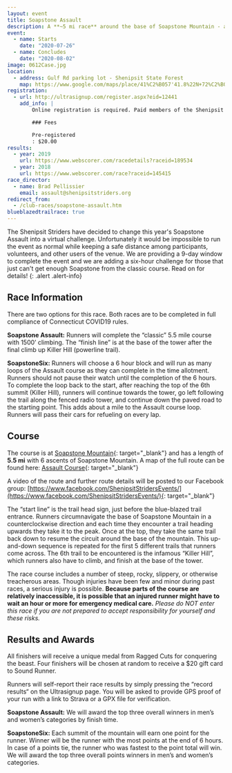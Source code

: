 ```yaml
---
layout: event
title: Soapstone Assault
description: A **~5 mi race** around the base of Soapstone Mountain - a supercharged hill workout where runners climb the mountain a total of 6 times
event: 
  - name: Starts
    date: "2020-07-26"
  - name: Concludes
    date: "2020-08-02"
image: 0612Case.jpg
location: 
  - address: Gulf Rd parking lot - Shenipsit State Forest
    map: https://www.google.com/maps/place/41%C2%B057'41.8%22N+72%C2%B024'30.9%22W/@41.961598,-72.408573,11z/data=!4m2!3m1!1s0x0:0x0?hl=en
registration: 
  - url: http://ultrasignup.com/register.aspx?eid=12441
    add_info: |
        Online registration is required. Paid members of the Shenipsit Striders will receive a discount code which must be entered during registration. Registration will close at midnight on July 31.

        ### Fees

        Pre-registered
        : $20.00 
results: 
  - year: 2019
    url: https://www.webscorer.com/racedetails?raceid=189534
  - year: 2018
    url: https://www.webscorer.com/race?raceid=145415
race_director: 
  - name: Brad Pellissier
    email: assault@shenipsitstriders.org
redirect_from:
  - /club-races/soapstone-assault.htm
blueblazedtrailrace: true
---
```


The Shenipsit Striders have decided to change this year's Soapstone Assault into
 a virtual challenge. Unfortunately it would be impossible to run the event as 
normal while keeping a safe distance among participants, volunteers, and other 
users of the venue. We are providing a 9-day window to complete the event and we
 are adding a six-hour challenge for those that just can't get enough Soapstone 
from the classic course. Read on for details!
{: .alert .alert-info}

## Race Information
There are two options for this race. Both races are to be completed in full compliance of Connecticut COVID19 rules.

**Soapstone Assault:** Runners will complete the “classic” 5.5 mile course with 1500’ climbing. The “finish line” is at the base of the tower after the final climb up Killer Hill (powerline trail).

**SoapstoneSix:** Runners will choose a 6 hour block and will run as many loops of the Assault course as they can complete in the time allotment. Runners should not pause their watch until the completion of the 6 hours. To complete the loop back to the start, after reaching the top of the 6th summit (Killer Hill), runners will continue towards the tower, go left following the trail along the fenced radio tower, and continue down the paved road to the starting point. This adds about a mile to the Assault course loop. Runners will pass their cars for refueling on every lap.

## Course
The course is at [Soapstone Mountain](http://www.ct.gov/deep/shenipsit){: target="_blank"} and has a length of **5.5 mi** with 6 ascents of Soapstone Mountain. A map of the full route can be found here: [Assault Course](https://www.alltrails.com/trail/us/connecticut/soapstone-mountain-assault-course?u=i){: target="_blank"}

A video of the route and further route details will be posted to our Facebook group: [https://www.facebook.com/ShenipsitStridersEvents/](https://www.facebook.com/ShenipsitStridersEvents/){: target="_blank"}

The “start line” is the trail head sign, just before the blue-blazed trail entrance. Runners circumnavigate the base of Soapstone Mountain in a counterclockwise direction and each time they encounter a trail heading upwards they take it to the peak. Once at the top, they take the same trail back down to resume the circuit around the base of the mountain. This up-and-down sequence is repeated for the first 5 different trails that runners come across. The 6th trail to be encountered is the infamous &#8220;Killer Hill&#8221;, which runners also have to climb, and finish at the base of the tower.

The race course includes a number of steep, rocky, slippery, or otherwise treacherous areas. Though injuries have been few and minor during past races, a serious injury is possible. **Because parts of the course are relatively inaccessible, it is possible that an injured runner might have to wait an hour or more for emergency medical care.** *Please do NOT enter this race if you are not prepared to accept responsibility for yourself and these risks.*

## Results and Awards
All finishers will receive a unique medal from Ragged Cuts for conquering the beast. Four finishers will be chosen at random to receive a $20 gift card to Sound Runner.

Runners will self-report their race results by simply pressing the “record results“ on the Ultrasignup page. You will be asked to provide GPS proof of your run with a link to Strava or a GPX file for verification.

**Soapstone Assault:** We will award the top three overall winners in men’s and women’s categories by finish time.

**SoapstoneSix:** Each summit of the mountain will earn one point for the runner. Winner will be the runner with the most points at the end of 6 hours. In case of a points tie, the runner who was fastest to the point total will win. We will award the top three overall points winners in men’s and women’s categories.
